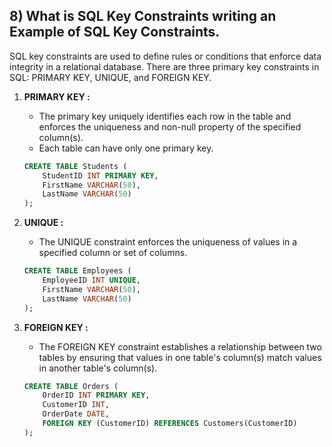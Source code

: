 ## 8) What is SQL Key Constraints writing an Example of SQL Key Constraints.

SQL key constraints are used to define rules or conditions that enforce data integrity in a relational database. There are three primary key constraints in SQL: PRIMARY KEY, UNIQUE, and FOREIGN KEY.

1. **PRIMARY KEY :**
   - The primary key uniquely identifies each row in the table and enforces the uniqueness and non-null property of the specified column(s).
   - Each table can have only one primary key.

   ```sql
   CREATE TABLE Students (
       StudentID INT PRIMARY KEY,
       FirstName VARCHAR(50),
       LastName VARCHAR(50)
   );
   ```

2. **UNIQUE :**
   - The UNIQUE constraint enforces the uniqueness of values in a specified column or set of columns.

   ```sql
   CREATE TABLE Employees (
       EmployeeID INT UNIQUE,
       FirstName VARCHAR(50),
       LastName VARCHAR(50)
   );
   ```

3. **FOREIGN KEY :**
   - The FOREIGN KEY constraint establishes a relationship between two tables by ensuring that values in one table's column(s) match values in another table's column(s).

   ```sql
   CREATE TABLE Orders (
       OrderID INT PRIMARY KEY,
       CustomerID INT,
       OrderDate DATE,
       FOREIGN KEY (CustomerID) REFERENCES Customers(CustomerID)
   );
   ```
